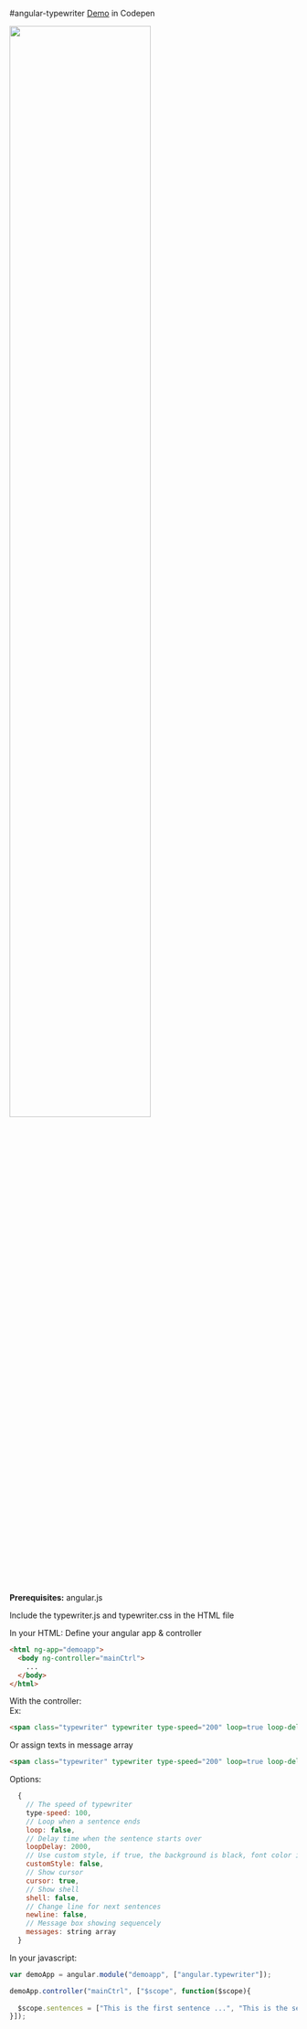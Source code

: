 #angular-typewriter
[Demo](http://codepen.io/boo0330/pen/GJLmZy)</b> in Codepen

<img src="http://i359.photobucket.com/albums/oo37/Nate_Cheng/Screen%20Shot%202015-08-12%20at%2011.15.04%20PM_zpsdx0hneoq.png" width="70%">  

<b>Prerequisites:</b> angular.js

Include the typewriter.js and typewriter.css in the HTML file

In your HTML:
Define your angular app & controller
~~~ html
<html ng-app="demoapp">
  <body ng-controller="mainCtrl">
    ...
  </body>
</html>
~~~

With the controller:  
Ex:  
~~~ html
<span class="typewriter" typewriter type-speed="200" loop=true loop-delay="1000" custom-style=false cursor=true shell=false>Welcome, type-write your message here!</span>
~~~  
Or assign texts in message array
~~~ html
<span class="typewriter" typewriter type-speed="200" loop=true loop-delay="1000" custom-style=false cursor=true shell=false messages="sentences"></span>
~~~  

Options:

~~~javascript
  {
    // The speed of typewriter
    type-speed: 100,
    // Loop when a sentence ends
    loop: false,
    // Delay time when the sentence starts over
    loopDelay: 2000,
    // Use custom style, if true, the background is black, font color is white, font is Courier New
    customStyle: false,
    // Show cursor
    cursor: true,
    // Show shell
    shell: false,
    // Change line for next sentences
    newline: false,
    // Message box showing sequencely
    messages: string array
  }
~~~

In your javascript:
~~~ javascript
var demoApp = angular.module("demoapp", ["angular.typewriter"]);

demoApp.controller("mainCtrl", ["$scope", function($scope){
  
  $scope.sentences = ["This is the first sentence ...", "This is the second sentence ... ", "This is the third sentence ...", "This is the forth sentence ..." ];
}]);
~~~
